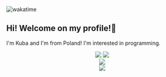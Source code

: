 ![wakatime](https://wakatime.com/badge/user/29588d82-8771-4fcd-a301-6a9b9976125e.svg)
 ## Hi! Welcome on my profile!👋
 I'm Kuba and I'm from Poland! I'm interested in programming.
<div align="center">
  <a href="https://discord.com/users/404217213873029120"><img src="https://profiles.fratik.pl/404217213873029120"></a>
  <a href="https://github.com/xKubsoneQ"><img src="https://github-readme-stats.vercel.app/api?username=xKubsoneQ&show_icons=true&count_private=true&theme=dark"></a><br>
  <a href="https://github.com/xKubsoneQ"><img src="https://github-readme-stats.vercel.app/api/top-langs/?username=xKubsoneQ&theme=dark"></a><br>
 <a href="https://github.com/anuraghazra/github-readme-stats"><img src="https://github-readme-stats.vercel.app/api/wakatime?username=xKubsoneQ&theme=dark"></a><br>
</div>
